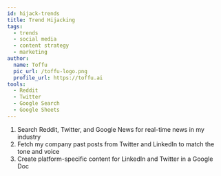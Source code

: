 ```yaml
---
id: hijack-trends
title: Trend Hijacking
tags:
  - trends
  - social media
  - content strategy
  - marketing
author:
  name: Toffu
  pic_url: /toffu-logo.png
  profile_url: https://toffu.ai
tools:
  - Reddit
  - Twitter
  - Google Search
  - Google Sheets
---
```

1. Search Reddit, Twitter, and Google News for real-time news in my industry
2. Fetch my company past posts from Twitter and LinkedIn to match the tone and voice
3. Create platform-specific content for LinkedIn and Twitter in a Google Doc
